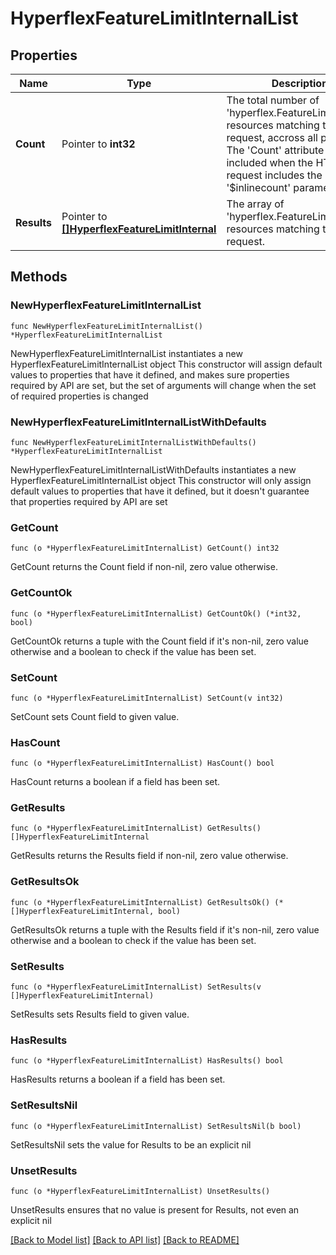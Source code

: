 # HyperflexFeatureLimitInternalList

## Properties

Name | Type | Description | Notes
------------ | ------------- | ------------- | -------------
**Count** | Pointer to **int32** | The total number of &#39;hyperflex.FeatureLimitInternal&#39; resources matching the request, accross all pages. The &#39;Count&#39; attribute is included when the HTTP GET request includes the &#39;$inlinecount&#39; parameter. | [optional] 
**Results** | Pointer to [**[]HyperflexFeatureLimitInternal**](hyperflex.FeatureLimitInternal.md) | The array of &#39;hyperflex.FeatureLimitInternal&#39; resources matching the request. | [optional] 

## Methods

### NewHyperflexFeatureLimitInternalList

`func NewHyperflexFeatureLimitInternalList() *HyperflexFeatureLimitInternalList`

NewHyperflexFeatureLimitInternalList instantiates a new HyperflexFeatureLimitInternalList object
This constructor will assign default values to properties that have it defined,
and makes sure properties required by API are set, but the set of arguments
will change when the set of required properties is changed

### NewHyperflexFeatureLimitInternalListWithDefaults

`func NewHyperflexFeatureLimitInternalListWithDefaults() *HyperflexFeatureLimitInternalList`

NewHyperflexFeatureLimitInternalListWithDefaults instantiates a new HyperflexFeatureLimitInternalList object
This constructor will only assign default values to properties that have it defined,
but it doesn't guarantee that properties required by API are set

### GetCount

`func (o *HyperflexFeatureLimitInternalList) GetCount() int32`

GetCount returns the Count field if non-nil, zero value otherwise.

### GetCountOk

`func (o *HyperflexFeatureLimitInternalList) GetCountOk() (*int32, bool)`

GetCountOk returns a tuple with the Count field if it's non-nil, zero value otherwise
and a boolean to check if the value has been set.

### SetCount

`func (o *HyperflexFeatureLimitInternalList) SetCount(v int32)`

SetCount sets Count field to given value.

### HasCount

`func (o *HyperflexFeatureLimitInternalList) HasCount() bool`

HasCount returns a boolean if a field has been set.

### GetResults

`func (o *HyperflexFeatureLimitInternalList) GetResults() []HyperflexFeatureLimitInternal`

GetResults returns the Results field if non-nil, zero value otherwise.

### GetResultsOk

`func (o *HyperflexFeatureLimitInternalList) GetResultsOk() (*[]HyperflexFeatureLimitInternal, bool)`

GetResultsOk returns a tuple with the Results field if it's non-nil, zero value otherwise
and a boolean to check if the value has been set.

### SetResults

`func (o *HyperflexFeatureLimitInternalList) SetResults(v []HyperflexFeatureLimitInternal)`

SetResults sets Results field to given value.

### HasResults

`func (o *HyperflexFeatureLimitInternalList) HasResults() bool`

HasResults returns a boolean if a field has been set.

### SetResultsNil

`func (o *HyperflexFeatureLimitInternalList) SetResultsNil(b bool)`

 SetResultsNil sets the value for Results to be an explicit nil

### UnsetResults
`func (o *HyperflexFeatureLimitInternalList) UnsetResults()`

UnsetResults ensures that no value is present for Results, not even an explicit nil

[[Back to Model list]](../README.md#documentation-for-models) [[Back to API list]](../README.md#documentation-for-api-endpoints) [[Back to README]](../README.md)



